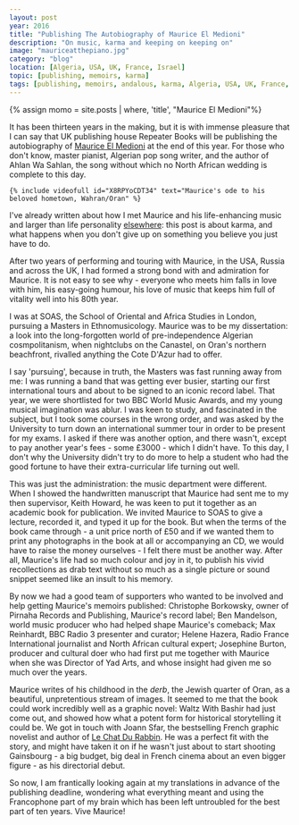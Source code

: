```yaml
---
layout: post
year: 2016
title: "Publishing The Autobiography of Maurice El Medioni"
description: "On music, karma and keeping on keeping on"
image: "mauriceatthepiano.jpg"
category: "blog"
location: [Algeria, USA, UK, France, Israel]
topic: [publishing, memoirs, karma]
tags: [publishing, memoirs, andalous, karma, Algeria, USA, UK, France, Israel]
---
```


{% assign momo = site.posts | where, 'title', "Maurice El Medioni"%}

It has been thirteen years in the making, but it is with immense pleasure that I can say that UK publishing house Repeater Books will be publishing the autobiography of <a href="{{momo[0].url}}">Maurice El Medioni</a> at the end of this year. For those who don't know,  master pianist, Algerian pop song writer, and the author of Ahlan Wa Sahlan, the song without which no North African wedding is complete to this day.

	{% include videofull id="X8RPYoCDT34" text="Maurice's ode to his beloved hometown, Wahran/Oran" %}

I've already written about how I met Maurice and his life-enhancing music and larger than life personality <a href="{{momo[0].url}}">elsewhere</a>: this post is about karma, and what happens when you don't give up on something you believe you just have to do.

After two years of performing and touring with Maurice, in the USA, Russia and across the UK, I had formed a strong bond with and admiration for Maurice. It is not easy to see why - everyone who meets him falls in love with him, his easy-going humour, his love of music that keeps him full of vitality well into his 80th year.

I was at SOAS, the School of Oriental and Africa Studies in London, pursuing a Masters in Ethnomusicology. Maurice was to be my dissertation: a look into the long-forgotten world of pre-independence Algerian cosmpolitanism, when nightclubs on the Canastel, on Oran's northern beachfront, rivalled anything the Cote D'Azur had to offer. 

I say 'pursuing', because in truth, the Masters was fast running away from me: I was running a band that was getting ever busier, starting our first international tours and about to be signed to an iconic record label. That year, we were shortlisted for two BBC World Music Awards, and my young musical imagination was ablur. I was keen to study, and fascinated in the subject, but I took some courses in the wrong order, and was asked by the University to turn down an international summer tour in order to be present for my exams. I asked if there was another option, and there wasn't, except to pay another year's fees - some £3000 - which I didn't have. To this day, I don't why the University didn't try to do more to help a student who had the good fortune to have their extra-curricular life turning out well.

This was just the administration: the music department were different. When I showed the handwritten manuscript that Maurice had sent me to my then supervisor, Keith Howard, he was keen to put it together as an academic book for publication. We invited Maurice to SOAS to give a lecture, recorded it, and typed it up for the book. But when the terms of the book came through - a unit price north of £50 and if we wanted them to print any photographs in the book at all or accompanying an CD, we would have to raise the money ourselves - I felt there must be another way. After all, Maurice's life had so much colour and joy in it, to publish his vivid recollections as drab text without so much as a single picture or sound snippet seemed like an insult to his memory.

By now we had a good team of supporters who wanted to be involved and help getting Maurice's memoirs published: Christophe Borkowsky, owner of Pirnaha Records and Publishing, Maurice's record label; Ben Mandelson, world music producer who had helped shape Maurice's comeback; Max Reinhardt, BBC Radio 3 presenter and curator; Helene Hazera, Radio France International journalist and North African cultural expert; Josephine Burton, producer and cultural doer who had first put me together with Maurice when she was Director of Yad Arts, and whose insight had given me so much over the years.

Maurice writes of his childhood in the <em>derb</em>, the Jewish quarter of Oran, as a beautiful, unpretentious stream of images. It seemed to me that the book could work incredibly well as a graphic novel: Waltz With Bashir had just come out, and showed how what a potent form for historical storytelling it could be. We got in touch with Joann Sfar, the bestselling French graphic novelist and author of <a href="http://www.chat-du-rabbin.com/">Le Chat Du Rabbin</a>. He was a perfect fit with the story, and might have taken it on if he wasn't just about to start shooting Gainsbourg -  a big budget, big deal in French cinema about an even bigger figure - as his directorial debut.

So now, I am frantically looking again at my translations in advance of the publishing deadline, wondering what everything meant and using the Francophone part of my brain which has been left untroubled for the best part of ten years.
Vive Maurice!







